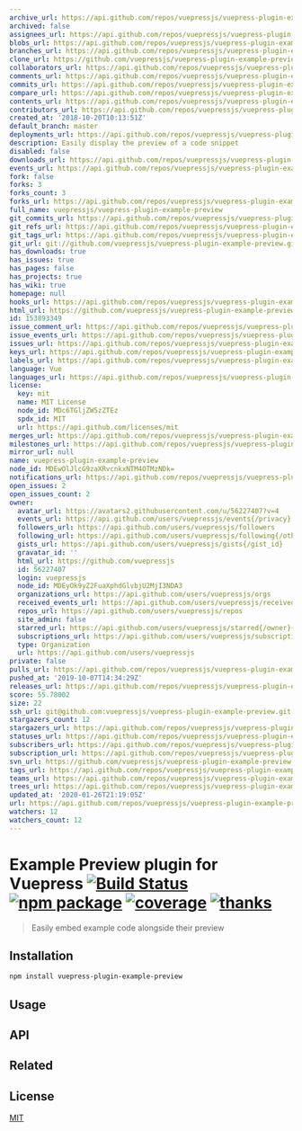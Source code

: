```yaml
---
archive_url: https://api.github.com/repos/vuepressjs/vuepress-plugin-example-preview/{archive_format}{/ref}
archived: false
assignees_url: https://api.github.com/repos/vuepressjs/vuepress-plugin-example-preview/assignees{/user}
blobs_url: https://api.github.com/repos/vuepressjs/vuepress-plugin-example-preview/git/blobs{/sha}
branches_url: https://api.github.com/repos/vuepressjs/vuepress-plugin-example-preview/branches{/branch}
clone_url: https://github.com/vuepressjs/vuepress-plugin-example-preview.git
collaborators_url: https://api.github.com/repos/vuepressjs/vuepress-plugin-example-preview/collaborators{/collaborator}
comments_url: https://api.github.com/repos/vuepressjs/vuepress-plugin-example-preview/comments{/number}
commits_url: https://api.github.com/repos/vuepressjs/vuepress-plugin-example-preview/commits{/sha}
compare_url: https://api.github.com/repos/vuepressjs/vuepress-plugin-example-preview/compare/{base}...{head}
contents_url: https://api.github.com/repos/vuepressjs/vuepress-plugin-example-preview/contents/{+path}
contributors_url: https://api.github.com/repos/vuepressjs/vuepress-plugin-example-preview/contributors
created_at: '2018-10-20T10:13:51Z'
default_branch: master
deployments_url: https://api.github.com/repos/vuepressjs/vuepress-plugin-example-preview/deployments
description: Easily display the preview of a code snippet
disabled: false
downloads_url: https://api.github.com/repos/vuepressjs/vuepress-plugin-example-preview/downloads
events_url: https://api.github.com/repos/vuepressjs/vuepress-plugin-example-preview/events
fork: false
forks: 3
forks_count: 3
forks_url: https://api.github.com/repos/vuepressjs/vuepress-plugin-example-preview/forks
full_name: vuepressjs/vuepress-plugin-example-preview
git_commits_url: https://api.github.com/repos/vuepressjs/vuepress-plugin-example-preview/git/commits{/sha}
git_refs_url: https://api.github.com/repos/vuepressjs/vuepress-plugin-example-preview/git/refs{/sha}
git_tags_url: https://api.github.com/repos/vuepressjs/vuepress-plugin-example-preview/git/tags{/sha}
git_url: git://github.com/vuepressjs/vuepress-plugin-example-preview.git
has_downloads: true
has_issues: true
has_pages: false
has_projects: true
has_wiki: true
homepage: null
hooks_url: https://api.github.com/repos/vuepressjs/vuepress-plugin-example-preview/hooks
html_url: https://github.com/vuepressjs/vuepress-plugin-example-preview
id: 153893349
issue_comment_url: https://api.github.com/repos/vuepressjs/vuepress-plugin-example-preview/issues/comments{/number}
issue_events_url: https://api.github.com/repos/vuepressjs/vuepress-plugin-example-preview/issues/events{/number}
issues_url: https://api.github.com/repos/vuepressjs/vuepress-plugin-example-preview/issues{/number}
keys_url: https://api.github.com/repos/vuepressjs/vuepress-plugin-example-preview/keys{/key_id}
labels_url: https://api.github.com/repos/vuepressjs/vuepress-plugin-example-preview/labels{/name}
language: Vue
languages_url: https://api.github.com/repos/vuepressjs/vuepress-plugin-example-preview/languages
license:
  key: mit
  name: MIT License
  node_id: MDc6TGljZW5zZTEz
  spdx_id: MIT
  url: https://api.github.com/licenses/mit
merges_url: https://api.github.com/repos/vuepressjs/vuepress-plugin-example-preview/merges
milestones_url: https://api.github.com/repos/vuepressjs/vuepress-plugin-example-preview/milestones{/number}
mirror_url: null
name: vuepress-plugin-example-preview
node_id: MDEwOlJlcG9zaXRvcnkxNTM4OTMzNDk=
notifications_url: https://api.github.com/repos/vuepressjs/vuepress-plugin-example-preview/notifications{?since,all,participating}
open_issues: 2
open_issues_count: 2
owner:
  avatar_url: https://avatars2.githubusercontent.com/u/56227407?v=4
  events_url: https://api.github.com/users/vuepressjs/events{/privacy}
  followers_url: https://api.github.com/users/vuepressjs/followers
  following_url: https://api.github.com/users/vuepressjs/following{/other_user}
  gists_url: https://api.github.com/users/vuepressjs/gists{/gist_id}
  gravatar_id: ''
  html_url: https://github.com/vuepressjs
  id: 56227407
  login: vuepressjs
  node_id: MDEyOk9yZ2FuaXphdGlvbjU2MjI3NDA3
  organizations_url: https://api.github.com/users/vuepressjs/orgs
  received_events_url: https://api.github.com/users/vuepressjs/received_events
  repos_url: https://api.github.com/users/vuepressjs/repos
  site_admin: false
  starred_url: https://api.github.com/users/vuepressjs/starred{/owner}{/repo}
  subscriptions_url: https://api.github.com/users/vuepressjs/subscriptions
  type: Organization
  url: https://api.github.com/users/vuepressjs
private: false
pulls_url: https://api.github.com/repos/vuepressjs/vuepress-plugin-example-preview/pulls{/number}
pushed_at: '2019-10-07T14:34:29Z'
releases_url: https://api.github.com/repos/vuepressjs/vuepress-plugin-example-preview/releases{/id}
score: 55.78002
size: 22
ssh_url: git@github.com:vuepressjs/vuepress-plugin-example-preview.git
stargazers_count: 12
stargazers_url: https://api.github.com/repos/vuepressjs/vuepress-plugin-example-preview/stargazers
statuses_url: https://api.github.com/repos/vuepressjs/vuepress-plugin-example-preview/statuses/{sha}
subscribers_url: https://api.github.com/repos/vuepressjs/vuepress-plugin-example-preview/subscribers
subscription_url: https://api.github.com/repos/vuepressjs/vuepress-plugin-example-preview/subscription
svn_url: https://github.com/vuepressjs/vuepress-plugin-example-preview
tags_url: https://api.github.com/repos/vuepressjs/vuepress-plugin-example-preview/tags
teams_url: https://api.github.com/repos/vuepressjs/vuepress-plugin-example-preview/teams
trees_url: https://api.github.com/repos/vuepressjs/vuepress-plugin-example-preview/git/trees{/sha}
updated_at: '2020-01-26T21:19:05Z'
url: https://api.github.com/repos/vuepressjs/vuepress-plugin-example-preview
watchers: 12
watchers_count: 12
---
```


# Example Preview plugin for Vuepress [![Build Status](https://badgen.net/circleci/github/posva/vuepress-plugin-example-preview)](https://circleci.com/gh/posva/vuepress-plugin-example-preview) [![npm package](https://badgen.net/npm/v/vuepress-plugin-example-preview)](https://www.npmjs.com/package/vuepress-plugin-example-preview) [![coverage](https://badgen.net/codecov/c/github/posva/vuepress-plugin-example-preview)](https://codecov.io/github/posva/vuepress-plugin-example-preview) [![thanks](https://badgen.net/badge/thanks/♥/pink)](https://github.com/posva/thanks)

> Easily embed example code alongside their preview

## Installation

```sh
npm install vuepress-plugin-example-preview
```

## Usage

## API

## Related

## License

[MIT](http://opensource.org/licenses/MIT)

